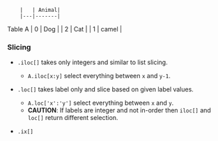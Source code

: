        
        |   | Animal|
        |---|-------|
Table A | 0 | Dog   |
        | 2 | Cat   |
        | 1 | camel |



### Slicing
- `.iloc[]` takes only integers and similar to list slicing. 
  - `A.iloc[x:y]` select everything between `x` and `y-1`. 


- `.loc[]` takes label only and slice based on given label values.
  - `A.loc['x':'y']` select everything between `x` and `y`. 
  - **CAUTION**: If labels are integer and not in-order then `iloc[]` and `loc[]` return different selection. 
- `.ix[]` 
